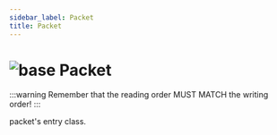 ```yaml
---
sidebar_label: Packet
title: Packet
---
```


# <img src='/img/wiki/base.png' alt='base' data-tag='env-tag' /> Packet

:::warning
Remember that the reading order MUST MATCH the writing order!
:::

packet's entry class.<br/>

